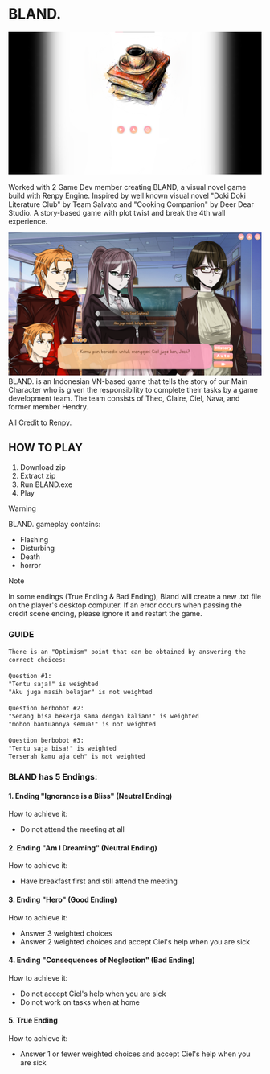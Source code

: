 # BLAND.

![preview](/image.png)

Worked with 2 Game Dev member creating BLAND, a visual novel game build with Renpy Engine. Inspired by well known visual novel "Doki Doki Literature Club" by Team Salvato and "Cooking Companion" by Deer Dear Studio. A story-based game with plot twist and break the 4th wall experience.

![preview2](/preview.png)
BLAND. is an Indonesian VN-based game that tells the story of our Main Character who is given the responsibility to complete their tasks by a game development team. The team consists of Theo, Claire, Ciel, Nava, and former member Hendry.

All Credit to Renpy.

## HOW TO PLAY

1. Download zip
2. Extract zip 
3. Run BLAND.exe
4. Play


> [!WARNING]
> BLAND. gameplay contains:
> - Flashing
> - Disturbing
> - Death
> - horror


> [!NOTE]
> In some endings (True Ending & Bad Ending), Bland will create a new .txt file on the player's desktop computer. If an error occurs when passing the credit scene ending, please ignore it and restart the game.


### GUIDE

```
There is an "Optimism" point that can be obtained by answering the correct choices:
							                             
Question #1:				                 
"Tentu saja!" is weighted
"Aku juga masih belajar" is not weighted

Question berbobot #2:
"Senang bisa bekerja sama dengan kalian!" is weighted
"mohon bantuannya semua!" is not weighted

Question berbobot #3:
"Tentu saja bisa!" is weighted
Terserah kamu aja deh" is not weighted
```

### BLAND has 5 Endings:

#### 1. Ending "Ignorance is a Bliss" (Neutral Ending)
How to achieve it:
- Do not attend the meeting at all


#### 2. Ending "Am I Dreaming" (Neutral Ending)
How to achieve it:
- Have breakfast first and still attend the meeting


#### 3. Ending "Hero" (Good Ending)
How to achieve it:
- Answer 3 weighted choices
- Answer 2 weighted choices and accept Ciel's help when you are sick


#### 4. Ending "Consequences of Neglection" (Bad Ending)
How to achieve it:
- Do not accept Ciel's help when you are sick
- Do not work on tasks when at home


#### 5. True Ending
How to achieve it:
- Answer 1 or fewer weighted choices and accept Ciel's help when you are sick
